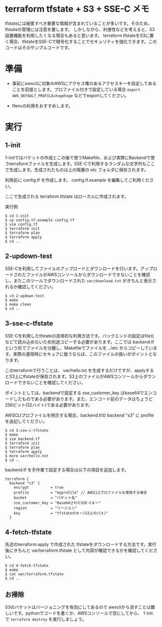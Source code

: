 # terraform tfstate + S3 + SSE-C メモ

tfstateには秘匿すべき重要な情報が含まれていることが多いです。そのため、tfstateの管理には注意を要します。
しかしながら、利便性などを考えると、S3設置機能を利用したくなる場合もあると思います。
terraform tfstateをS3に置く場合、tfstateをSSE-Cで暗号化することでセキュリティを強化できます。このコードはそのサンプルコードです。

# 準備

* 事前にawscliに対象のAWSにアクセス権のあるアクセスキーを設定してあることを前提とします。プロファイル付きで設定している場合
`export AWS_DEFAULT_PROFILE=hogehoge` などでexportしてください。

* tfenvの利用をおすすめします。

# 実行

## 1-init

1-initではバケットの作成とこの後で使うMakefile、および実際にBackendで使うterraformファイルを生成します。SSE-Cで利用するランダムな文字列もここで生成します。生成されたものは上の階層の etc フォルダに保存されます。

利用前に config.tf を作成します。 config.tf.example を編集してご利用ください。

ここで生成される terraform.tfstate はローカルに作成されます。

実行例

    $ cd 1-init
    $ cp config.tf.example config.tf
    $ vim config.tf
    $ terraform init
    $ terraform plan
    $ terraform apply
    $ cd ..

## 2-updown-test

SSE-Cを利用してファイルのアップロードとダウンロードを行います。アップロードされたファイルがAWSコンソールからダウンロードできないことを確認し、またこのツールでダウンロードされた `var/download.txt` がきちんと表示されるか確認してください。

    $ cd 2-updown-test
    $ make
    $ make clean
    $ cd ..

## 3-sse-c-tfstate

SSE-Cを利用したtfstateの具体的な利用方法です。バックエンドの設定はfile()などで読み込めないため別途コピーする必要があります。ここでは backend.tf という形でファイルを分離し、Makefileでファイルを ../etc からコピーしています。実際の運用時にセキュアに扱うならば、このファイルの扱いがポイントとなります。

このterraformで行うことは、 var/hello.txt を生成するだけですが、applyするとS3上にtfstateが保存されます。S3上のファイルがAWSコンソールからダウンロードできないことを確認してください。

ポイントとしては、backendで設定する sse_customer_key はbase64でエンコードしたものである必要があります。また、エンコード前のデータはちょうど256ビット(32バイト)である必要があります。

AWSCLIプロファイルを明示する場合、backend.tfの backend "s3" に profile を追記してください。

    $ cd 3-sse-c-tfstate
    $ make
    $ vim backend.tf
    $ terraform init
    $ terraform plan
    $ terraform apply
    $ more var/hello.txt
    $ cd ..

backend.tf を手作業で設定する場合は以下の項目を追加します。

    terraform {
      backend "s3" {
        encrypt          = true
        profile          = "myprofile" // AWSCLIプロファイルを使用する場合
        bucket           = "バケット名"
        sse_customer_key = "Base64されたSSE-Cキー"
        region           = "リージョン"
        key              = "tfstateのキー(S3上のパス)"
      }

## 4-fetch-tfstate

先述のterraform apply で作成された tfstateをダウンロードする方法です。実行後にきちんと var/terraform.tfstate として内容が確認できるかを確認してください。

    $ cd 4-fetch-tfstate
    $ make
    $ cat var/terraform.tfstate
    $ cd ..

## お掃除

S3のバケットはバージョニングを有効にしてあるので awscliから消すことは難しいです。pythonでコードを書くか、AWSコンソールで空にしてから、 1-init で `terraform destroy` を実行しましょう。


